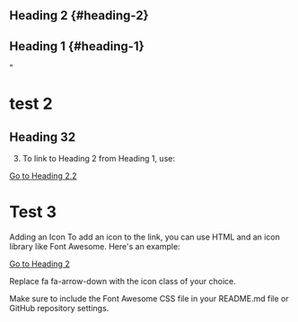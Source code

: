 ## Heading 2 {#heading-2}





## Heading 1 {#heading-1}
"








# test 2

<h2 id="heading-2.1">Heading 32</h2>

3. To link to Heading 2 from Heading 1, use:

<a href="#heading-2.2">Go to Heading 2.2</a>

# Test 3

Adding an Icon
To add an icon to the link, you can use HTML and an icon library like Font Awesome. Here's an example:


<a href="#heading-2"><i class="fa fa-arrow-down" aria-hidden="true"></i> Go to Heading 2</a>

Replace fa fa-arrow-down with the icon class of your choice.

Make sure to include the Font Awesome CSS file in your README.md file or GitHub repository settings.
